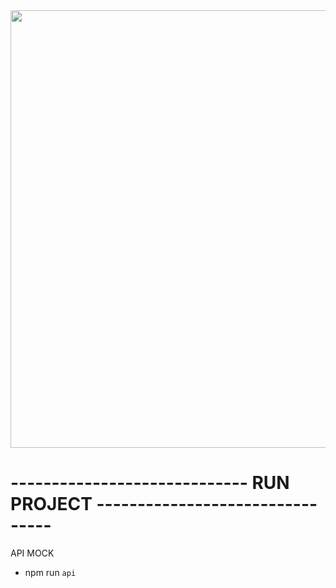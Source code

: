 <img src="https://ngrx.io/generated/images/guide/store/state-management-lifecycle.png" width=700 heigth=500 />

# ----------------------------- RUN PROJECT --------------------------------

API MOCK
 - npm run ``` api ```
